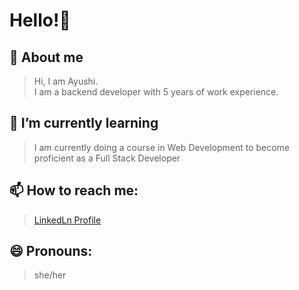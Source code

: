 # Hello!👋

## 🔭 About me 
> Hi, I am Ayushi.  
I am a backend developer with 5 years of work experience. 

## 🌱 I’m currently learning
> I am currently doing a course in Web Development to become proficient as a Full Stack Developer

## 📫 How to reach me:
> [LinkedLn Profile](https://www.linkedin.com/in/ayushi-behl-51a2bb163/)

## 😄 Pronouns:
> she/her



